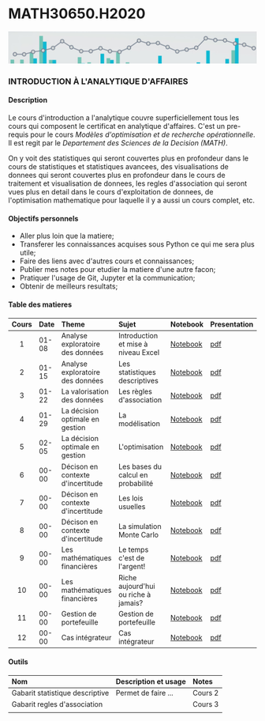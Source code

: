# MATH30650.H2020
![banner](media/aa_banner.jpg)
### INTRODUCTION À L'ANALYTIQUE D'AFFAIRES

#### Description
Le cours d'introduction a l'analytique couvre superficiellement tous les cours qui composent le certificat en analytique d'affaires. C'est un pre-requis pour le cours *Modèles d'optimisation et de recherche opérationnelle*. Il est regit par le *Departement des Sciences de la Decision (MATH)*. 

On y voit des statistiques qui seront couvertes plus en profondeur dans le cours de statistiques et statistiques avancees, des visualisations de donnees qui seront couvertes plus en profondeur dans le cours de traitement et visualisation de donnees, les regles d'association qui seront vues plus en detail dans le cours d'exploitation de donnees, de l'optimisation mathematique pour laquelle il y a aussi un cours complet, etc.

#### Objectifs personnels

- Aller plus loin que la matiere;
- Transferer les connaissances acquises sous Python ce qui me sera plus utile;
- Faire des liens avec d'autres cours et connaissances;
- Publier mes notes pour etudier la matiere d'une autre facon;
- Pratiquer l'usage de Git, Jupyter et la communication;
- Obtenir de meilleurs resultats;

#### Table des matieres

| Cours | Date  | Theme                               | Sujet                                | Notebook       | Presentation |
| :-----: | :---- | :---------------------------------- | :----------------------------------- | :------------- | :----------- |
|    1    | 01-08 | Analyse exploratoire des données    | Introduction et mise à niveau Excel  | [Notebook][00] | [pdf][s00]   |
|    2    | 01-15 | Analyse exploratoire des données    | Les statistiques descriptives        | [Notebook][01] | [pdf][s01]   |
|    3    | 01-22 | La valorisation des données         | Les règles d'association             | [Notebook][02] | [pdf][s02]   |
|    4    | 01-29 | La décision optimale en gestion     | La modélisation                      | [Notebook][03] | [pdf][s03]   |
|    5    | 02-05 | La décision optimale en gestion     | L'optimisation                       | [Notebook][04] | [pdf][s04]   |
|    6    | 00-00 | Décison en contexte d'incertitude   | Les bases du calcul en probabilité   | [Notebook][05] | [pdf][s05]   |
|    7    | 00-00 | Décison en contexte d'incertitude   | Les lois usuelles                    | [Notebook][06] | [pdf][s06]   |
|    8    | 00-00 | Décison en contexte d'incertitude   | La simulation Monte Carlo            | [Notebook][07] | [pdf][s07]   |
|    9    | 00-00 | Les mathématiques financières       | Le temps c'est de l'argent!          | [Notebook][08] | [pdf][s08]   |
|    10   | 00-00 | Les mathématiques financières       | Riche aujourd'hui ou riche à jamais? | [Notebook][09] | [pdf][s09]   |
|    11   | 00-00 | Gestion de portefeuille             | Gestion de portefeuille              | [Notebook][10] | [pdf][s10]   |
|    12   | 00-00 | Cas intégrateur                     | Cas intégrateur                      | [Notebook][11] | [pdf][s11]   |

[00]: cours/Notes01.ipynb
[01]: cours/Notes02.ipynb
[02]: cours/Notes03.ipynb
[03]: cours/Notes04.ipynb
[04]: cours/Notes05.ipynb
[05]: cours/Notes06.ipynb
[06]: cours/Notes07.ipynb
[07]: cours/Notes08.ipynb
[08]: cours/Notes09.ipynb
[09]: cours/Notes10.ipynb
[10]: cours/Notes11.ipynb
[11]: cours/Notes12.ipynb

[s00]: cours1_intro/notes/Sceance01.pdf
[s01]: cours2_stats/notes/Sceance02.pdf
[s02]: cours3_association/notes/Sceance03.pdf
[s03]: cours4_modelisation/notes/Sceance04.pdf
[s04]: cours5_optimisation/notes/Sceance05.pdf
[s05]: cours6_probabilite/notes/Sceance06.pdf
[s06]: cours7_lois_proba/notes/Sceance07.pdf
[s07]: cours8_montecarlo/notes/Sceance08.pdf
[s08]: cours/notes/Sceance09.pdf
[s09]: cours/notes/Sceance10.pdf
[s10]: cours/notes/Sceance11.pdf
[s11]: cours/notes/Sceance12.pdf

#### Outils

| Nom                             | Description et usage                          | Notes                               | 
| :------------------------------ | :-------------------------------------------- | :---------------------------------- |
| Gabarit statistique descriptive | Permet de faire ...                           | Cours 2                             |
| Gabarit regles d'association    |                                               | Cours 3                             |
|                                  |                                            |                                      |
